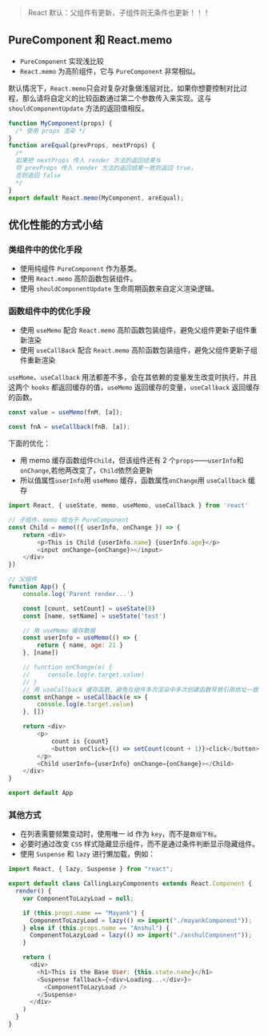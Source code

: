 
> React 默认：父组件有更新，子组件则无条件也更新！！！

## PureComponent 和 React.memo

- `PureComponent` 实现浅比较
- `React.memo` 为高阶组件，它与 `PureComponent` 非常相似。

默认情况下，`React.memo`只会对复杂对象做浅层对比，如果你想要控制对比过程，那么请将自定义的比较函数通过第二个参数传入来实现。这与 `shouldComponentUpdate` 方法的返回值相反。

```js
function MyComponent(props) {
  /* 使用 props 渲染 */
}
function areEqual(prevProps, nextProps) {
  /*
  如果把 nextProps 传入 render 方法的返回结果与
  将 prevProps 传入 render 方法的返回结果一致则返回 true，
  否则返回 false
  */
}
export default React.memo(MyComponent, areEqual);
```

## 优化性能的方式小结

### 类组件中的优化手段

- 使用纯组件 `PureComponent` 作为基类。
- 使用 `React.memo` 高阶函数包装组件。
- 使用 `shouldComponentUpdate` 生命周期函数来自定义渲染逻辑。

### 函数组件中的优化手段

- 使用 `useMemo` 配合 `React.memo` 高阶函数包装组件，避免父组件更新子组件重新渲染
- 使用 `useCallBack` 配合 `React.memo` 高阶函数包装组件，避免父组件更新子组件重新渲染

`useMome`、`useCallback` 用法都差不多，会在其依赖的变量发生改变时执行，并且这两个 `hooks` 都返回缓存的值，`useMemo` 返回缓存的变量，`useCallback` 返回缓存的函数。

```js
const value = useMemo(fnM, [a]);

const fnA = useCallback(fnB, [a]);
```
下面的优化：

- 用 memo 缓存函数组件`Child`，但该组件还有 2 个`props`——`userInfo`和`onChange`,若他两改变了，`Child`依然会更新
- 所以值属性`userInfo`用 `useMemo` 缓存，函数属性`onChange`用 `useCallback` 缓存

```js
import React, { useState, memo, useMemo, useCallback } from 'react'

// 子组件，memo 相当于 PureComponent
const Child = memo(({ userInfo, onChange }) => {
    return <div>
        <p>This is Child {userInfo.name} {userInfo.age}</p>
        <input onChange={onChange}></input>
    </div>
})

// 父组件
function App() {
    console.log('Parent render...')

    const [count, setCount] = useState(0)
    const [name, setName] = useState('test')

    // 用 useMemo 缓存数据
    const userInfo = useMemo(() => {
        return { name, age: 21 }
    }, [name])

    // function onChange(e) {
    //     console.log(e.target.value)
    // }
    // 用 useCallback 缓存函数，避免在组件多次渲染中多次创建函数导致引用地址一致
    const onChange = useCallback(e => {
        console.log(e.target.value)
    }, [])

    return <div>
        <p>
            count is {count}
            <button onClick={() => setCount(count + 1)}>click</button>
        </p>
        <Child userInfo={userInfo} onChange={onChange}></Child>
    </div>
}

export default App
```

### 其他方式

- 在列表需要频繁变动时，使用唯一 id 作为 `key`，而不是`数组下标`。
- 必要时通过改变 `CSS` 样式隐藏显示组件，而不是通过条件判断显示隐藏组件。
- 使用 `Suspense` 和 `lazy` 进行懒加载，例如：

```js
import React, { lazy, Suspense } from "react";

export default class CallingLazyComponents extends React.Component {
  render() {
    var ComponentToLazyLoad = null;

    if (this.props.name == "Mayank") {
      ComponentToLazyLoad = lazy(() => import("./mayankComponent"));
    } else if (this.props.name == "Anshul") {
      ComponentToLazyLoad = lazy(() => import("./anshulComponent"));
    }

    return (
      <div>
        <h1>This is the Base User: {this.state.name}</h1>
        <Suspense fallback={<div>Loading...</div>}>
          <ComponentToLazyLoad />
        </Suspense>
      </div>
    )
  }
}
```
